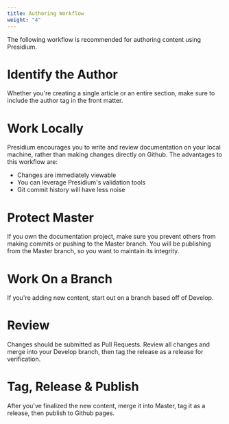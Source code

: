 ```yaml
---
title: Authoring Workflow
weight: "4"
---
```


The following workflow is recommended for authoring content using Presidium.

# Identify the Author

Whether you're creating a single article or an entire section, make sure to include the author tag in the front matter.

# Work Locally

Presidium encourages you to write and review documentation on your local machine, rather than making changes directly on Github. The advantages to this workflow are:

* Changes are immediately viewable
* You can leverage Presidium's validation tools
* Git commit history will have less noise

# Protect Master

If you own the documentation project, make sure you prevent others from making commits or pushing to the Master branch. You will be publishing from the Master branch, so you want to maintain its integrity.

# Work On a Branch

If you're adding new content, start out on a branch based off of Develop.

# Review

Changes should be submitted as Pull Requests. Review all changes and merge into your Develop branch, then tag the release as a release for verification.

# Tag, Release & Publish

After you've finalized the new content, merge it into Master, tag it as a release, then publish to Github pages.
